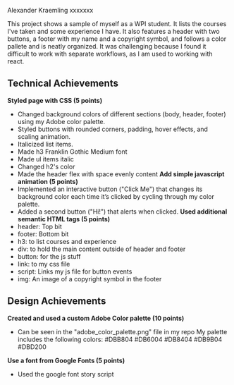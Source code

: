 Alexander Kraemling xxxxxxx

This project shows a sample of myself as a WPI student. It lists the courses I've taken and some experience I have. It also features a header with two buttons, a footer with my name and a copyright symbol, and follows a color pallete and is neatly organized. It was challenging because I found it difficult to work with separate workflows, as I am used to working with react.

## Technical Achievements
**Styled page with CSS (5 points)**
- Changed background colors of different sections (body, header, footer) using my Adobe color palette.
- Styled buttons with rounded corners, padding, hover effects, and scaling animation.
- Italicized list items.
- Made h3 Franklin Gothic Medium font
- Made ul items italic
- Changed h2's color
- Made the header flex with space evenly content
**Add simple javascript animation (5 points)**
- Implemented an interactive button ("Click Me") that changes its background color each time it’s clicked by cycling through my color palette.
- Added a second button ("Hi!") that alerts when clicked.
**Used additional semantic HTML tags (5 points)**
- header: Top bit
- footer: Bottom bit
- h3: to list courses and experience
- div: to hold the main content outside of header and footer
- button: for the js stuff
- link: to my css file
- script: Links my js file for button events
- img: An image of a copyright symbol in the footer

## Design Achievements
**Created and used a custom Adobe Color palette (10 points)**
- Can be seen in the "adobe_color_palette.png" file in my repo
My palette includes the following colors:
#DBB804
#DB6004
#DB8404
#DB9B04
#DBD200

**Use a font from Google Fonts (5 points)**
- Used the google font story script